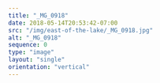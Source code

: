 ```yaml
---
title: "_MG_0918"
date: 2018-05-14T20:53:42-07:00
src: "/img/east-of-the-lake/_MG_0918.jpg"
alt: "_MG_0918"
sequence: 0
type: "image"
layout: "single"
orientation: "vertical"
---
```


